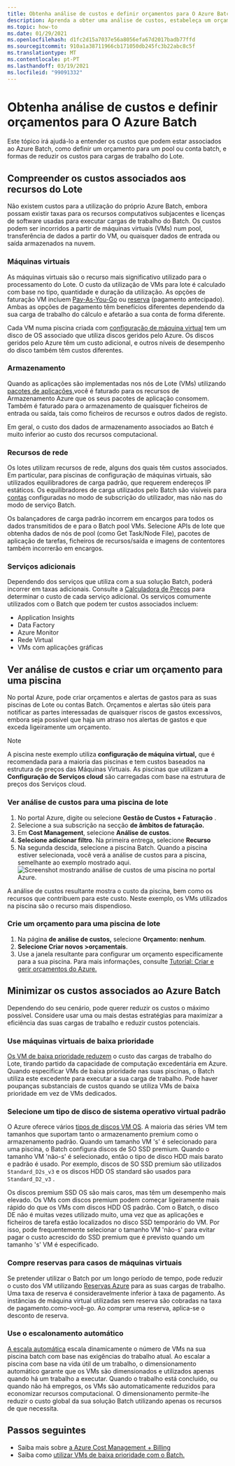 ```yaml
---
title: Obtenha análise de custos e definir orçamentos para O Azure Batch
description: Aprenda a obter uma análise de custos, estabeleça um orçamento e reduza os custos para os recursos de computação subjacentes e licenças de software usadas para executar as suas cargas de trabalho do Batch.
ms.topic: how-to
ms.date: 01/29/2021
ms.openlocfilehash: d1fc2d15a7037e56a8056efa67d2017badb77ffd
ms.sourcegitcommit: 910a1a38711966cb171050db245fc3b22abc8c5f
ms.translationtype: MT
ms.contentlocale: pt-PT
ms.lasthandoff: 03/19/2021
ms.locfileid: "99091332"
---
```

# <a name="get-cost-analysis-and-set-budgets-for-azure-batch"></a>Obtenha análise de custos e definir orçamentos para O Azure Batch

Este tópico irá ajudá-lo a entender os custos que podem estar associados ao Azure Batch, como definir um orçamento para um pool ou conta batch, e formas de reduzir os custos para cargas de trabalho do Lote.

## <a name="understand-costs-associated-with-batch-resources"></a>Compreender os custos associados aos recursos do Lote

Não existem custos para a utilização do próprio Azure Batch, embora possam existir taxas para os recursos computativos subjacentes e licenças de software usadas para executar cargas de trabalho do Batch. Os custos podem ser incorridos a partir de máquinas virtuais (VMs) num pool, transferência de dados a partir do VM, ou quaisquer dados de entrada ou saída armazenados na nuvem.

### <a name="virtual-machines"></a>Máquinas virtuais

As máquinas virtuais são o recurso mais significativo utilizado para o processamento do Lote. O custo da utilização de VMs para lote é calculado com base no tipo, quantidade e duração da utilização. As opções de faturação VM incluem [Pay-As-You-Go](https://azure.microsoft.com/offers/ms-azr-0003p/) ou [reserva](../cost-management-billing/reservations/save-compute-costs-reservations.md) (pagamento antecipado). Ambas as opções de pagamento têm benefícios diferentes dependendo da sua carga de trabalho do cálculo e afetarão a sua conta de forma diferente.

Cada VM numa piscina criada com [configuração de máquina virtual](nodes-and-pools.md#virtual-machine-configuration) tem um disco de OS associado que utiliza discos geridos pelo Azure. Os discos geridos pelo Azure têm um custo adicional, e outros níveis de desempenho do disco também têm custos diferentes.

### <a name="storage"></a>Armazenamento

Quando as aplicações são implementadas nos nós de Lote (VMs) utilizando [pacotes de aplicações,](batch-application-packages.md)você é faturado para os recursos de Armazenamento Azure que os seus pacotes de aplicação consomem. Também é faturado para o armazenamento de quaisquer ficheiros de entrada ou saída, tais como ficheiros de recursos e outros dados de registo.

Em geral, o custo dos dados de armazenamento associados ao Batch é muito inferior ao custo dos recursos computacional.

### <a name="networking-resources"></a>Recursos de rede

Os lotes utilizam recursos de rede, alguns dos quais têm custos associados. Em particular, para piscinas de configuração de máquinas virtuais, são utilizados equilibradores de carga padrão, que requerem endereços IP estáticos. Os equilibradores de carga utilizados pelo Batch são visíveis para [contas](accounts.md#batch-accounts) configuradas no modo de subscrição do utilizador, mas não nas do modo de serviço Batch.

Os balançadores de carga padrão incorrem em encargos para todos os dados transmitidos de e para o Batch pool VMs. Selecione APIs de lote que obtenha dados de nós de pool (como Get Task/Node File), pacotes de aplicação de tarefas, ficheiros de recursos/saída e imagens de contentores também incorrerão em encargos.

### <a name="additional-services"></a>Serviços adicionais

Dependendo dos serviços que utiliza com a sua solução Batch, poderá incorrer em taxas adicionais. Consulte a [Calculadora de Preços](https://azure.microsoft.com/pricing/calculator/) para determinar o custo de cada serviço adicional. Os serviços comumente utilizados com o Batch que podem ter custos associados incluem:

- Application Insights
- Data Factory
- Azure Monitor
- Rede Virtual
- VMs com aplicações gráficas

## <a name="view-cost-analysis-and-create-a-budget-for-a-pool"></a>Ver análise de custos e criar um orçamento para uma piscina

No portal Azure, pode criar orçamentos e alertas de gastos para as suas piscinas de Lote ou contas Batch. Orçamentos e alertas são úteis para notificar as partes interessadas de quaisquer riscos de gastos excessivos, embora seja possível que haja um atraso nos alertas de gastos e que exceda ligeiramente um orçamento.

> [!NOTE]
> A piscina neste exemplo utiliza **configuração de máquina virtual,** que é recomendada para a maioria das piscinas e tem custos baseados na estrutura de preços das Máquinas Virtuais. As piscinas que utilizam **a Configuração de Serviços cloud** são carregadas com base na estrutura de preços dos Serviços cloud.

### <a name="view-cost-analysis-for-a-batch-pool"></a>Ver análise de custos para uma piscina de lote

1. No portal Azure, digite ou selecione **Gestão de Custos + Faturação** .
1. Selecione a sua subscrição na secção **de âmbitos de faturação.**
1. Em **Cost Management**, selecione **Análise de custos**.
1. **Selecione adicionar filtro**. Na primeira entrega, selecione **Recurso**
1. Na segunda descida, selecione a piscina Batch. Quando a piscina estiver selecionada, você verá a análise de custos para a piscina, semelhante ao exemplo mostrado aqui.
    ![Screenshot mostrando análise de custos de uma piscina no portal Azure.](./media/batch-budget/pool-cost-analysis.png)

A análise de custos resultante mostra o custo da piscina, bem como os recursos que contribuem para este custo. Neste exemplo, os VMs utilizados na piscina são o recurso mais dispendioso.

### <a name="create-a-budget-for-a-batch-pool"></a>Crie um orçamento para uma piscina de lote

1. Na página **de análise de custos,** selecione **Orçamento: nenhum**.
1. **Selecione Criar novos >orçamentais**.
1. Use a janela resultante para configurar um orçamento especificamente para a sua piscina. Para mais informações, consulte [Tutorial: Criar e gerir orçamentos do Azure.](../cost-management-billing/costs/tutorial-acm-create-budgets.md)

## <a name="minimize-costs-associated-with-azure-batch"></a>Minimizar os custos associados ao Azure Batch

Dependendo do seu cenário, pode querer reduzir os custos o máximo possível. Considere usar uma ou mais destas estratégias para maximizar a eficiência das suas cargas de trabalho e reduzir custos potenciais.

### <a name="use-low-priority-virtual-machines"></a>Use máquinas virtuais de baixa prioridade

[Os VM de baixa prioridade reduzem](batch-low-pri-vms.md) o custo das cargas de trabalho do Lote, tirando partido da capacidade de computação excedentária em Azure. Quando especificar VMs de baixa prioridade nas suas piscinas, o Batch utiliza este excedente para executar a sua carga de trabalho. Pode haver poupanças substanciais de custos quando se utiliza VMs de baixa prioridade em vez de VMs dedicados.

### <a name="select-a-standard-virtual-machine-os-disk-type"></a>Selecione um tipo de disco de sistema operativo virtual padrão

O Azure oferece vários [tipos de discos VM OS](../virtual-machines/disks-types.md). A maioria das séries VM tem tamanhos que suportam tanto o armazenamento premium como o armazenamento padrão. Quando um tamanho VM 's' é selecionado para uma piscina, o Batch configura discos de SO SSD premium. Quando o tamanho VM 'não-s' é selecionado, então o tipo de disco HDD mais barato e padrão é usado. Por exemplo, discos de SO SSD premium são utilizados `Standard_D2s_v3` e os discos HDD OS standard são usados para `Standard_D2_v3` .

Os discos premium SSD OS são mais caros, mas têm um desempenho mais elevado. Os VMs com discos premium podem começar ligeiramente mais rápido do que os VMs com discos HDD OS padrão. Com o Batch, o disco DE não é muitas vezes utilizado muito, uma vez que as aplicações e ficheiros de tarefa estão localizados no disco SSD temporário do VM. Por isso, pode frequentemente selecionar o tamanho VM 'não-s' para evitar pagar o custo acrescido do SSD premium que é previsto quando um tamanho 's' VM é especificado.

### <a name="purchase-reservations-for-virtual-machine-instances"></a>Compre reservas para casos de máquinas virtuais

Se pretender utilizar o Batch por um longo período de tempo, pode reduzir o custo dos VM utilizando [Reservas Azure](../cost-management-billing/reservations/save-compute-costs-reservations.md) para as suas cargas de trabalho. Uma taxa de reserva é consideravelmente inferior à taxa de pagamento. As instâncias de máquina virtual utilizadas sem reserva são cobradas na taxa de pagamento.como-você-go. Ao comprar uma reserva, aplica-se o desconto de reserva.

### <a name="use-automatic-scaling"></a>Use o escalonamento automático

[A escala automática](batch-automatic-scaling.md) escala dinamicamente o número de VMs na sua piscina batch com base nas exigências do trabalho atual. Ao escalar a piscina com base na vida útil de um trabalho, o dimensionamento automático garante que os VMs são dimensionados e utilizados apenas quando há um trabalho a executar. Quando o trabalho está concluído, ou quando não há empregos, os VMs são automaticamente reduzidos para economizar recursos computacional. O dimensionamento permite-lhe reduzir o custo global da sua solução Batch utilizando apenas os recursos de que necessita.

## <a name="next-steps"></a>Passos seguintes

- Saiba mais sobre [a Azure Cost Management + Billing](../cost-management-billing/cost-management-billing-overview.md)
- Saiba como [utilizar VMs de baixa prioridade com o Batch.](batch-low-pri-vms.md)
